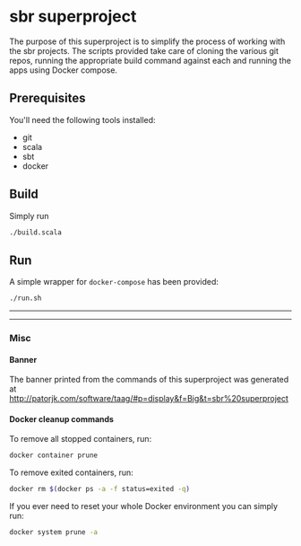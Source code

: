 # sbr superproject

The purpose of this superproject is to simplify the process of working with
the sbr projects.  The scripts provided take care of cloning the various git repos,
running the appropriate build command against each and running the apps using Docker 
compose.

## Prerequisites

You'll need the following tools installed:

 * git
 * scala
 * sbt
 * docker

## Build

Simply run

```bash
./build.scala
```

## Run

A simple wrapper for `docker-compose` has been provided:

```bash
./run.sh
```

---
---


### Misc


#### Banner

The banner printed from the commands of this superproject was generated at 
http://patorjk.com/software/taag/#p=display&f=Big&t=sbr%20superproject

#### Docker cleanup commands

To remove all stopped containers, run:

```bash
docker container prune
```

To remove exited containers, run:

```bash
docker rm $(docker ps -a -f status=exited -q)
```

If you ever need to reset your whole Docker environment you can simply run:

```bash
docker system prune -a
```
